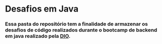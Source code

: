 # Desafios em Java 
### Essa pasta do repositório tem a finalidade de armazenar os desafios de código realizados durante o bootcamp de backend em java realizado pela [DIO](dio.me).